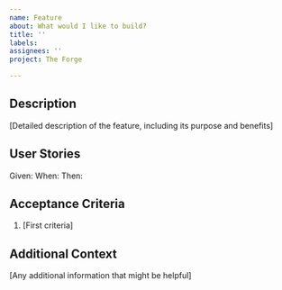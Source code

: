 ```yaml
---
name: Feature
about: What would I like to build?
title: ''
labels: 
assignees: ''
project: The Forge

---
```


## Description
[Detailed description of the feature, including its purpose and benefits]

## User Stories
Given:
When:
Then:

## Acceptance Criteria
1. [First criteria]

## Additional Context
[Any additional information that might be helpful]
